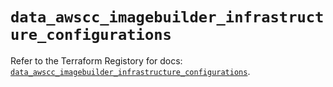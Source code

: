 # `data_awscc_imagebuilder_infrastructure_configurations`

Refer to the Terraform Registory for docs: [`data_awscc_imagebuilder_infrastructure_configurations`](https://registry.terraform.io/providers/hashicorp/awscc/0.70.0/docs/data-sources/imagebuilder_infrastructure_configurations).

